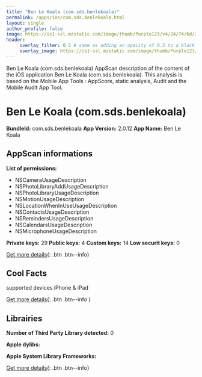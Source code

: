 ```yaml
---
title: "Ben Le Koala (com.sds.benlekoala)"
permalink: /apps/ios/com.sds.benlekoala.html
layout: single
author_profile: false
image: https://is1-ssl.mzstatic.com/image/thumb/Purple123/v4/24/74/6d/24746d8e-46f5-4f02-1849-7a7345dcffd5/AppIcon-0-0-1x_U007emarketing-0-0-0-7-0-0-sRGB-0-0-0-GLES2_U002c0-512MB-85-220-0-0.png/512x512bb.jpg
header: 
     overlay_filter: 0.5 # same as adding an opacity of 0.5 to a black background
     overlay_image: https://is1-ssl.mzstatic.com/image/thumb/Purple123/v4/24/74/6d/24746d8e-46f5-4f02-1849-7a7345dcffd5/AppIcon-0-0-1x_U007emarketing-0-0-0-7-0-0-sRGB-0-0-0-GLES2_U002c0-512MB-85-220-0-0.png/512x512bb.jpg
---
```

Ben Le Koala (com.sds.benlekoala) AppScan description of the content of the iOS application Ben Le Koala (com.sds.benlekoala). This analysis is based on the Mobile App Tools : AppScore, static analysis, Audit and the Mobile Audit App Tool.

# Ben Le Koala (com.sds.benlekoala)

**BundleId:** com.sds.benlekoala
**App Version:** 2.0.12
**App Name:** Ben Le Koala


## AppScan informations 

**List of permissions:** 
- NSCameraUsageDescription
- NSPhotoLibraryAddUsageDescription
- NSPhotoLibraryUsageDescription
- NSMotionUsageDescription
- NSLocationWhenInUseUsageDescription
- NSContactsUsageDescription
- NSRemindersUsageDescription
- NSCalendarsUsageDescription
- NSMicrophoneUsageDescription
  
  
**Private keys:** 29
**Public keys:** 4
**Custom keys:** 14
**Low securit keys:** 0
  
[Get more details](/pricing.html){: .btn .btn--info}

## Cool Facts

supported devices iPhone & iPad
  
[Get more details](/pricing.html){: .btn .btn--info }

## Librairies 
**Number of Third Party Library detected:** 0


**Apple dylibs:**


**Apple System Library Frameworks:**


  
[Get more details](/pricing.html){: .btn .btn--info}

